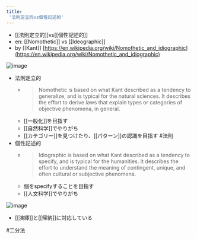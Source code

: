 ```yaml
---
title:
 '法則定立的vs個性記述的'
---
```


- [[法則定立的]]vs[[個性記述的]]
- en: [[Nomothetic]] vs [[Ideographic]]
- by [[Kant]]
[https://en.wikipedia.org/wiki/Nomothetic_and_idiographic](https://en.wikipedia.org/wiki/Nomothetic_and_idiographic)

![image](https://gyazo.com/e07cc93478226b9b70e43f0667164e43/thumb/1000)


- 法則定立的
    - > Nomothetic is based on what Kant described as a tendency to generalize, and is typical for the natural sciences. It describes the effort to derive laws that explain types or categories of objective phenomena, in general.
    - [[一般化]]を目指す
    - [[自然科学]]でやりがち
    - [[カテゴリー]]を見つけたり、[[パターン]]の認識を目指す #法則
- 個性記述的
    - > Idiographic is based on what Kant described as a tendency to specify, and is typical for the humanities. It describes the effort to understand the meaning of contingent, unique, and often cultural or subjective phenomena.
    - 個をspecifyすることを目指す
    - [[人文科学]]でやりがち

![image](https://gyazo.com/2cd6fc1cafefc4ea277fd3c65406de5f/thumb/1000)
- [[演繹]]と[[帰納]]に対応している

#二分法

